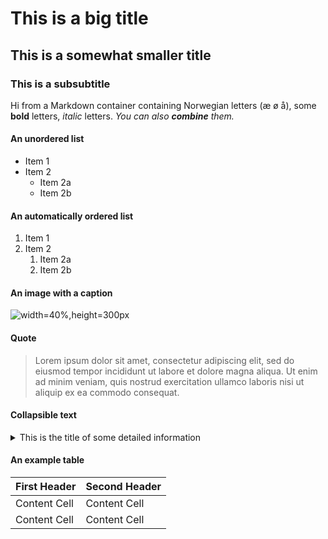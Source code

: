 # This is a big title

## This is a somewhat smaller title

### This is a subsubtitle

Hi from a Markdown container containing Norwegian letters (æ ø å), some
**bold** letters, _italic_ letters. _You can also **combine** them._

#### An unordered list

* Item 1
* Item 2
    * Item 2a
    * Item 2b

#### An automatically ordered list

1. Item 1
1. Item 2
     1. Item 2a
     1. Item 2b

#### An image with a caption

![width=40%,height=300px](./example_banner.png "Some caption")

#### Quote

> Lorem ipsum dolor sit amet, consectetur adipiscing elit, sed do eiusmod
> tempor incididunt ut labore et dolore magna aliqua. Ut enim ad minim veniam,
> quis nostrud exercitation ullamco laboris nisi ut aliquip ex ea commodo consequat.

#### Collapsible text

<details>
  <summary>This is the title of some detailed information</summary>
  Here is some more information, which can be extended/collapsed on demand.
</details>

#### An example table

First Header | Second Header
------------ | -------------
Content Cell | Content Cell
Content Cell | Content Cell
